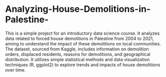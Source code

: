# Analyzing-House-Demolitions-in-Palestine-
This is a simple project for an introductory data science course. It analyzes data related to forced house demolitions in Palestine from 2004 to 2021, aiming to understand the impact of these demolitions on local communities. The dataset, sourced from Kaggle, includes information on demolition orders, displaced residents, reasons for demolitions, and geographical distribution. It utilizes simple statistical methods and data visualization techniques (R, ggplot2) to explore trends and impacts of house demolitions over time.
